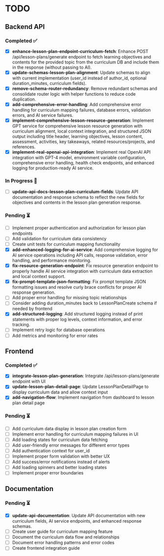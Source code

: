 # TODO

## Backend API

### Completed ✅
- [x] **enhance-lesson-plan-endpoint-curriculum-fetch**: Enhance POST /api/lesson-plans/generate endpoint to fetch learning objectives and contents for the provided topic from the curriculum DB and include them in the response (without passing to AI).
- [x] **update-schemas-lesson-plan-alignment**: Update schemas to align with current implementation (user_id instead of author_id, optional duration_minutes, curriculum fields).
- [x] **remove-schema-router-redundancy**: Remove redundant schemas and consolidate router logic with helper functions to reduce code duplication.
- [x] **add-comprehensive-error-handling**: Add comprehensive error handling for curriculum mapping failures, database errors, validation errors, and AI service failures.
- [x] **implement-comprehensive-lesson-resource-generation**: Implement GPT service for comprehensive lesson resource generation with curriculum alignment, local context integration, and structured JSON output including title header, learning objectives, lesson content, assessment, activities, key takeaways, related resources/projects, and references.
- [x] **implement-real-openai-api-integration**: Implement real OpenAI API integration with GPT-4 model, environment variable configuration, comprehensive error handling, health check endpoints, and enhanced logging for production-ready AI service.

### In Progress 🔄
- [ ] **update-api-docs-lesson-plan-curriculum-fields**: Update API documentation and response schema to reflect the new fields for objectives and contents in the lesson plan generation response.

### Pending ⏳
- [ ] Implement proper authentication and authorization for lesson plan endpoints
- [ ] Add validation for curriculum data consistency
- [ ] Create unit tests for curriculum mapping functionality
- [x] **add-enhanced-logging-for-ai-service**: Add comprehensive logging for AI service operations including API calls, response validation, error handling, and performance monitoring.
- [x] **fix-resource-generation-endpoint**: Fix resource generation endpoint to properly handle AI service integration with curriculum data extraction and local context support.
- [x] **fix-prompt-template-json-formatting**: Fix prompt template JSON formatting issues and resolve curly brace conflicts for proper AI response generation.
- [ ] Add proper error handling for missing topic relationships
- [ ] Consider adding duration_minutes back to LessonPlanCreate schema if needed by frontend
- [x] **add-structured-logging**: Add structured logging instead of print statements with proper log levels, context information, and error tracking.
- [ ] Implement retry logic for database operations
- [ ] Add metrics and monitoring for error rates

## Frontend

### Completed ✅
- [x] **integrate-lesson-plan-generation**: Integrate /api/lesson-plans/generate endpoint with UI
- [x] **update-lesson-plan-detail-page**: Update LessonPlanDetailPage to display curriculum data and allow context input
- [x] **add-navigation-flow**: Implement navigation from dashboard to lesson plan detail page

### Pending ⏳
- [ ] Add curriculum data display in lesson plan creation form
- [ ] Implement error handling for curriculum mapping failures in UI
- [ ] Add loading states for curriculum data fetching
- [ ] Add user-friendly error messages for different error types
- [ ] Add authentication context for user_id
- [ ] Implement proper form validation with better UX
- [ ] Add success/error notifications instead of alerts
- [ ] Add loading spinners and better loading states
- [ ] Implement proper error boundaries

## Documentation

### Pending ⏳
- [x] **update-api-documentation**: Update API documentation with new curriculum fields, AI service endpoints, and enhanced response schemas.
- [ ] Create user guide for curriculum mapping feature
- [ ] Document the curriculum data flow and relationships
- [ ] Document error handling patterns and error codes
- [ ] Create frontend integration guide 